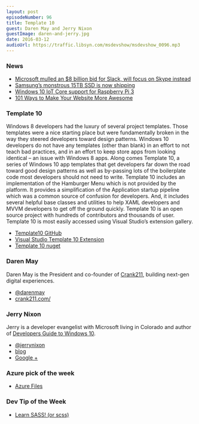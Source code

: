 ```yaml
---
layout: post
episodeNumber: 96
title: Template 10
guest: Daren May and Jerry Nixon
guestImage: daren-and-jerry.jpg
date: 2016-03-12
audioUrl: https://traffic.libsyn.com/msdevshow/msdevshow_0096.mp3
---
```


### News

 - [Microsoft mulled an $8 billion bid for Slack, will focus on Skype instead](http://techcrunch.com/2016/03/04/source-microsoft-mulled-an-8-billion-bid-for-slack-will-focus-on-skype-instead/)
 - [Samsung’s monstrous 15TB SSD is now shipping](http://arstechnica.com/information-technology/2016/03/samsungs-monstrous-15tb-ssd-is-now-shipping/)
 - [Windows 10 IoT Core support for Raspberry Pi 3](https://blogs.windows.com/buildingapps/2016/02/29/windows-10-iot-core-support-for-raspberry-pi-3/)
 - [101 Ways to Make Your Website More Awesome](https://www.awesomeweb.com/blog/make-website-awesome)
 
### Template 10

Windows 8 developers had the luxury of several project templates. Those templates were a nice starting place but were fundamentally broken in the way they steered developers toward design patterns. Windows 10 developers do not have any templates (other than blank) in an effort to not teach bad practices, and in an effort to keep store apps from looking identical – an issue with Windows 8 apps. Along comes Template 10, a series of Windows 10 app templates that get developers far down the road toward good design patterns as well as by-passing lots of the boilerplate code most developers should not need to write. Template 10 includes an implementation of the Hamburger Menu which is not provided by the platform. It provides a simplification of the Application startup pipeline which was a common source of confusion for developers. And, it includes several helpful base classes and utilities to help XAML developers and MVVM developers to get off the ground quickly. Template 10 is an open source project with hundreds of contributors and thousands of user. Template 10 is most easily accessed using Visual Studio’s extension gallery. 

 - [Template10 GitHub](https://github.com/Windows-XAML/Template10)
 - [Visual Studio Template 10 Extension](https://visualstudiogallery.msdn.microsoft.com/60bb885a-44e9-4cbf-a380-270803b3f6e5)
 - [Template 10 nuget](https://www.nuget.org/packages/Template10/)

### Daren May 

Daren May is the President and co-founder of [Crank211](http://crank211.com/), building next-gen digital experiences.

 - [@darenmay](https://twitter.com/darenmay)
 - [crank211.com/](http://crank211.com/)

### Jerry Nixon

Jerry is a developer evangelist with Microsoft living in Colorado and author of [Developers Guide to Windows 10](https://channel9.msdn.com/Series/A-Developers-Guide-to-Windows-10). 

 - [@jerrynixon](https://twitter.com/jerrynixon)
 - [blog](http://blog.jerrynixon.com/)
 - [Google +](https://plus.google.com/114815296140033164144/posts)

### Azure pick of the week

 - [Azure Files](https://azure.microsoft.com/en-us/updates/preview-azure-files/)
 
### Dev Tip of the Week

 - [Learn SASS! (or scss)](http://sass-lang.com/)
